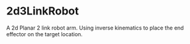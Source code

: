 # 2d3LinkRobot
A 2d Planar 2 link robot arm.
Using inverse kinematics to place the end effector on the target location.
